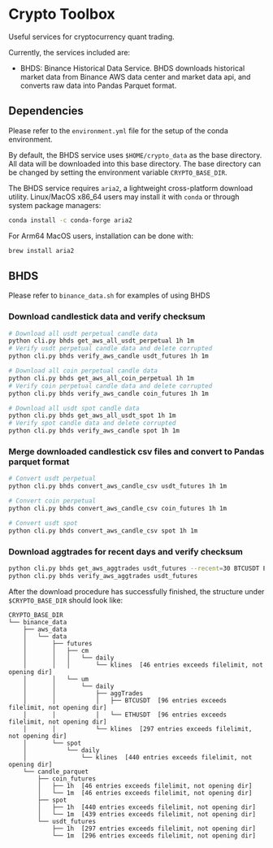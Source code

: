 # Crypto Toolbox

Useful services for cryptocurrency quant trading.

Currently, the services included are:
- BHDS: Binance Historical Data Service. BHDS downloads historical market data from Binance AWS data center and market data api, and converts raw data into Pandas Parquet format.

## Dependencies

Please refer to the `environment.yml` file for the setup of the conda environment.

By default, the BHDS service uses `$HOME/crypto_data` as the base directory. All data will be downloaded into this base directory. The base directory can be changed by setting the environment variable `CRYPTO_BASE_DIR`.

The BHDS service requires `aria2`, a lightweight cross-platform download utility. 
Linux/MacOS x86_64 users may install it with `conda` or through system package managers:

``` bash
conda install -c conda-forge aria2
```

For Arm64 MacOS users, installation can be done with:

``` bash
brew install aria2
```

## BHDS

Please refer to `binance_data.sh` for examples of using BHDS

### Download candlestick data and verify checksum

```bash
# Download all usdt perpetual candle data
python cli.py bhds get_aws_all_usdt_perpetual 1h 1m
# Verify usdt perpetual candle data and delete corrupted
python cli.py bhds verify_aws_candle usdt_futures 1h 1m

# Download all coin perpetual candle data
python cli.py bhds get_aws_all_coin_perpetual 1h 1m
# Verify coin perpetual candle data and delete corrupted
python cli.py bhds verify_aws_candle coin_futures 1h 1m

# Download all usdt spot candle data
python cli.py bhds get_aws_all_usdt_spot 1h 1m
# Verify spot candle data and delete corrupted
python cli.py bhds verify_aws_candle spot 1h 1m
```

### Merge downloaded candlestick csv files and convert to Pandas parquet format

```bash
# Convert usdt perpetual
python cli.py bhds convert_aws_candle_csv usdt_futures 1h 1m

# Convert coin perpetual
python cli.py bhds convert_aws_candle_csv coin_futures 1h 1m

# Convert usdt spot
python cli.py bhds convert_aws_candle_csv spot 1h 1m
```

### Download aggtrades for recent days and verify checksum

```bash
python cli.py bhds get_aws_aggtrades usdt_futures --recent=30 BTCUSDT ETHUSDT
python cli.py bhds verify_aws_aggtrades usdt_futures
```

After the download procedure has successfully finished, the structure under `$CRYPTO_BASE_DIR` should look like:

```
CRYPTO_BASE_DIR
└── binance_data
    ├── aws_data
    │   └── data
    │       ├── futures
    │       │   ├── cm
    │       │   │   └── daily
    │       │   │       └── klines  [46 entries exceeds filelimit, not opening dir]
    │       │   └── um
    │       │       └── daily
    │       │           ├── aggTrades
    │       │           │   ├── BTCUSDT  [96 entries exceeds filelimit, not opening dir]
    │       │           │   └── ETHUSDT  [96 entries exceeds filelimit, not opening dir]
    │       │           └── klines  [297 entries exceeds filelimit, not opening dir]
    │       └── spot
    │           └── daily
    │               └── klines  [440 entries exceeds filelimit, not opening dir]
    └── candle_parquet
        ├── coin_futures
        │   ├── 1h  [46 entries exceeds filelimit, not opening dir]
        │   └── 1m  [46 entries exceeds filelimit, not opening dir]
        ├── spot
        │   ├── 1h  [440 entries exceeds filelimit, not opening dir]
        │   └── 1m  [439 entries exceeds filelimit, not opening dir]
        └── usdt_futures
            ├── 1h  [297 entries exceeds filelimit, not opening dir]
            └── 1m  [296 entries exceeds filelimit, not opening dir]
```

